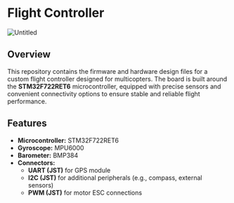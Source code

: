 # Flight Controller

![Untitled](https://github.com/user-attachments/assets/ed957ba2-66d4-4fec-a814-4ab70ba61eb2)


## Overview
This repository contains the firmware and hardware design files for a custom flight controller designed for multicopters. The board is built around the **STM32F722RET6** microcontroller, equipped with precise sensors and convenient connectivity options to ensure stable and reliable flight performance.

## Features
- **Microcontroller:** STM32F722RET6
- **Gyroscope:** MPU6000
- **Barometer:** BMP384
- **Connectors:**
  - **UART (JST)** for GPS module
  - **I2C (JST)** for additional peripherals (e.g., compass, external sensors)
  - **PWM (JST)** for motor ESC connections
